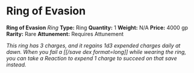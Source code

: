 # Ring of Evasion

**Ring of Evasion**
_Ring_
**Type:** Ring
**Quantity:** 1
**Weight:** N/A
**Price:** 4000 gp
**Rarity:** Rare
**Attunement:** Requires Attunement

*This ring has 3 charges, and it regains 1d3 expended charges daily at dawn. When you fail a [[/save dex format=long]] while wearing the ring, you can take a Reaction to expend 1 charge to succeed on that save instead.*